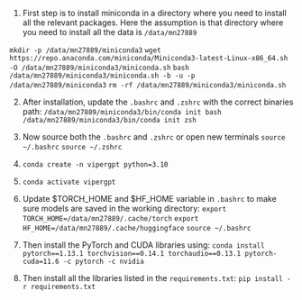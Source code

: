 1. First step is to install miniconda in a directory where you need to install all the relevant packages. Here the assumption is that directory where you need to install all the data is `/data/mn27889`

`mkdir -p /data/mn27889/miniconda3`
`wget https://repo.anaconda.com/miniconda/Miniconda3-latest-Linux-x86_64.sh -O /data/mn27889/miniconda3/miniconda.sh`
`bash /data/mn27889/miniconda3/miniconda.sh -b -u -p /data/mn27889/miniconda3`
`rm -rf /data/mn27889/miniconda3/miniconda.sh`

2. After installation, update the `.bashrc` and `.zshrc` with the correct binaries path:
`/data/mn27889/miniconda3/bin/conda init bash`
`/data/mn27889/miniconda3/bin/conda init zsh`

3. Now source both the `.bashrc` and `.zshrc` or open new terminals
`source ~/.bashrc`
`source ~/.zshrc`

4. `conda create -n vipergpt python=3.10`

5. `conda activate vipergpt`

6. Update $TORCH_HOME and $HF_HOME variable in `.bashrc` to make sure models are saved in the working directory:
`export TORCH_HOME=/data/mn27889/.cache/torch`
`export HF_HOME=/data/mn27889/.cache/huggingface`
`source ~/.bashrc`

7. Then install the PyTorch and CUDA libraries using:
`conda install pytorch==1.13.1 torchvision==0.14.1 torchaudio==0.13.1 pytorch-cuda=11.6 -c pytorch -c nvidia`

8. Then install all the libraries listed in the `requirements.txt`:
`pip install -r requirements.txt`

